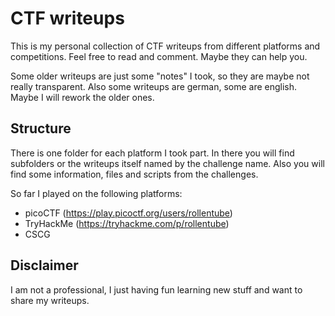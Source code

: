 # CTF writeups
This is my personal collection of CTF writeups from different platforms and competitions. Feel free to read and comment. Maybe they can help you.

Some older writeups are just some "notes" I took, so they are maybe not really transparent. Also some writeups are german, some are english. Maybe I will rework the older ones.

## Structure
There is one folder for each platform I took part. In there you will find subfolders or the writeups itself named by the challenge name. Also you will find some information, files and scripts from the challenges.

So far I played on the following platforms:
- picoCTF (https://play.picoctf.org/users/rollentube)
- TryHackMe (https://tryhackme.com/p/rollentube)
- CSCG

## Disclaimer
I am not a professional, I just having fun learning new stuff and want to share my writeups.
